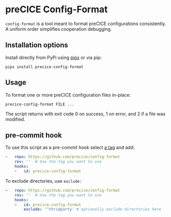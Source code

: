 # preCICE Config-Format

`config-format` is a tool meant to format preCICE configurations consistently. A uniform order simplifies cooperation debugging.

## Installation options

Install directly from PyPi using [pipx](https://pipx.pypa.io/stable/) or via pip:

```console
pipx install precice-config-format
```

## Usage

To format one or more preCICE configuration files in-place:

```console
precice-config-format FILE ...
```

The script returns with exit code 0 on success, 1 on error, and 2 if a file was modified.

## pre-commit hook

To use this script as a pre-commit hook select [a tag](https://github.com/precice/config-format/tags) and add:

```yaml
-   repo: https://github.com/precice/config-format
    rev: ''  # Use the tag you want to use
    hooks:
    -   id: precice-config-format
```

To exclude directories, use `exclude:`

```yaml
-   repo: https://github.com/precice/config-format
    rev: ''  # Use the tag you want to use
    hooks:
    -   id: precice-config-format
        exclude: '^thridparty' # optionally exclude directories here
```
